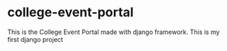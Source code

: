 # college-event-portal

This is the College Event Portal made with django framework. This is my first django project
